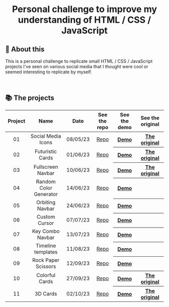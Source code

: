 <h1 align="center"> Personal challenge to improve my understanding of HTML / CSS / JavaScript</h1>

## 🔖 About this

This is a personal challenge to replicate small HTML / CSS / JavaScript projects I've seen on various social media that
I thought were cool or seemed interesting to replicate by myself.

<br>

## 📚 The projects

<table>
  <thead>
    <tr>
      <th align="center">Project</th>
      <th>Name</th>
      <th>Date</th>
      <th>See the repo</th>
      <th>See the demo</th>
      <th>See the original</th>
    </tr>
  </thead>
  <tbody align="center">
    <tr>
      <td>01</td>
      <td>Social Media Icons</td>
      <td>08/05/23</td>
      <td><a href="https://github.com/Rekuiem84/social-media-icons/">Repo</a></td>
      <th><a href="https://rekuiem84.github.io/social-media-icons/">Demo</a></th>
      <th><a href="https://github.com/Nahuel61920/50-Proyectos-en-50-dias/tree/main/14%20Claymorphism%20icon">The original</a></th>
    </tr>
    <tr>
      <td>02</td>
      <td>Futuristic Cards</td>
      <td>01/06/23</td>
      <td><a href="https://github.com/Rekuiem84/futuristic-cards/">Repo</a></td>
      <th><a href="https://rekuiem84.github.io/futuristic-cards/">Demo</a></th>
      <th><a href="https://www.youtube.com/watch?v=wxT9JKogCE8">The original</a></th>
    </tr>
    <tr>
      <td>03</td>
      <td>Fullscreen Navbar</td>
      <td>10/06/23</td>
      <td><a href="https://github.com/Rekuiem84/fullscreen-navbar/">Repo</a></td>
      <th><a href="https://rekuiem84.github.io/fullscreen-navbar/">Demo</a></th>
      <th><a href="https://www.instagram.com/p/Co96EaiDfAL/?igshid=MzRlODBiNWFlZA==">The original</a></th>
    </tr>
    <tr>
      <td>04</td>
      <td>Random Color Generator</td>
      <td>14/06/23</td>
      <td><a href="https://github.com/Rekuiem84/random-color-generator/">Repo</a></td>
      <th><a href="https://rekuiem84.github.io/random-color-generator/">Demo</a></th>
      <th></th>
    </tr>
    <tr>
      <td>05</td>
      <td>Orbiting Navbar</td>
      <td>24/06/23</td>
      <td><a href="https://github.com/Rekuiem84/orbiting-navbar/">Repo</a></td>
      <th><a href="https://rekuiem84.github.io/orbiting-navbar/">Demo</a></th>
      <th></th>
    </tr>
    <tr>
      <td>06</td>
      <td>Custom Cursor</td>
      <td>07/07/23</td>
      <td><a href="https://github.com/Rekuiem84/custom-cursor/">Repo</a></td>
      <th><a href="https://rekuiem84.github.io/custom-cursor/">Demo</a></th>
      <th></th>
    </tr>
    <tr>
      <td>07</td>
      <td>Key Combo Navbar</td>
      <td>13/07/23</td>
      <td><a href="https://github.com/Rekuiem84/key-combo-navbar/">Repo</a></td>
      <th><a href="https://rekuiem84.github.io/key-combo-navbar/">Demo</a></th>
      <th></th>
    </tr>
    <tr>
      <td>08</td>
      <td>Timeline templates</td>
      <td>11/08/23</td>
      <td><a href="https://github.com/Rekuiem84/template-timeline/">Repo</a></td>
      <th><a href="https://rekuiem84.github.io/template-timeline/">Demo</a></th>
      <th></th>
    </tr>
    <tr>
      <td>09</td>
      <td>Rock Paper Scissors</td>
      <td>12/09/23</td>
      <td><a href="https://github.com/Rekuiem84/rock-paper-scissors/">Repo</a></td>
      <th><a href="https://rekuiem84.github.io/rock-paper-scissors/">Demo</a></th>
      <th></th>
    </tr>
    <tr>
      <td>10</td>
      <td>Colorful Cards</td>
      <td>27/09/23</td>
      <td><a href="https://github.com/Rekuiem84/colorful-cards/">Repo</a></td>
      <th><a href="https://rekuiem84.github.io/colorful-cards/">Demo</a></th>
      <th><a href="https://codepen.io/wikyware-net/pen/dyKPRxQ">The original</a></th>
    </tr>
    <tr>
      <td>11</td>
      <td>3D Cards</td>
      <td>02/10/23</td>
      <td><a href="https://github.com/Rekuiem84/3d-cards">Repo</a></td>
      <th><a href="https://rekuiem84.github.io/3d-cards/">Demo</a></th>
      <th><a href="https://codepen.io/designfenix/pen/RwKPapa">The original</a></th>
    </tr>
  </tbody>
</table>
